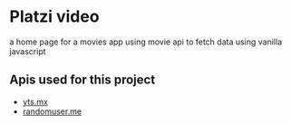 # Platzi video
a home page for a movies app using movie api to fetch data 
using vanilla javascript

## Apis used for this project
* [yts.mx](https://yts.mx/)
* [randomuser.me](https://randomuser.me/)
